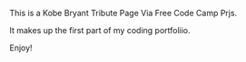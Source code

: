 This is a Kobe Bryant Tribute Page Via Free Code Camp Prjs.

It makes up the first part of my coding portfoliio.

Enjoy!
